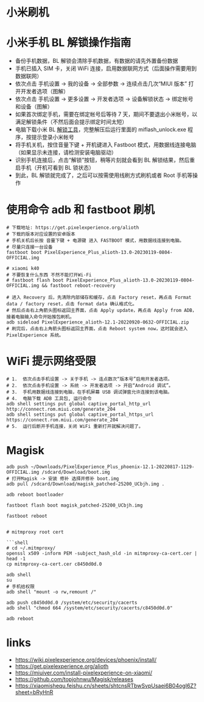 # 小米刷机

# 小米手机 BL 解锁操作指南

- 备份手机数据，BL 解锁会清除手机数据，有数据的请先外置备份数据
- 手机已插入 SIM 卡，关闭 WiFi 连接，启用数据联网方式（后面操作需要用到数据联网）
- 依次点击 手机设置 -> 我的设备 -> 全部参数 -> 连续点击几次“MIUI 版本” 打开开发者选项（图解）
- 依次点击 手机设置 -> 更多设置 -> 开发者选项 -> 设备解锁状态 -> 绑定帐号和设备（图解）
- 如果首次绑定手机，需要在绑定帐号后等待 7 天，期间不要退出小米帐号，以满足解锁条件（不然后面会提示绑定时间太短）
- 电脑下载小米 BL [解锁工具](https://www.miui.com/unlock/index.html)，完整解压后运行里面的 miflash_unlock.exe 程序，按提示登录小米帐号
- 将手机关机，按住音量下键 + 开机键进入 Fastboot 模式，用数据线连接电脑（如果显示未连接，请检测安装电脑驱动）
- 识别手机连接后，点击“解锁”按钮，稍等片刻就会看到 BL 解锁结果，然后重启手机（开机可看到 BL 锁状态）
- 到此，BL 解锁就完成了，之后可以按需使用线刷方式刷机或者 Root 手机等操作

# 使用命令 adb 和 fastboot 刷机

```shell
# 下载地址: https://get.pixelexperience.org/alioth
# 下载的版本对应设置的安卓版本
# 手机关机后长按 音量下键 + 电源键 进入 FASTBOOT 模式，用数据线连接到电脑。
# 尽量只连接一台设备
fastboot boot PixelExperience_Plus_alioth-13.0-20230119-0804-OFFICIAL.img

# xiaomi k40
# 不要恢复什么东西 不然不能打开Wi-Fi
# fastboot flash boot PixelExperience_Plus_alioth-13.0-20230119-0804-OFFICIAL.img && fastboot reboot-recovery

# 进入 Recovery 后，先清除内部储存和缓存，点击 Factory reset，再点击 Format data / factory reset，点击 format data 确认格式化。
# 然后点击右上角箭头图标返回主界面，点击 Apply update，再点击 Apply from ADB，接着电脑输入命令开始推包刷机。
adb sideload PixelExperience_alioth-12.1-20220920-0632-OFFICIAL.zip
# 刷完后，点击右上角箭头图标返回主界面，点击 Reboot system now，这时就会进入 PixelExperience 系统。
```

# WiFi 提示网络受限

```shell
# 1.  依次点击手机设置 -> 关于手机 -> 连点数次“版本号”启用开发者选项。
# 2.  依次点击手机设置 -> 系统 -> 开发者选项 -> 开启“Android 调试”。
# 3.  手机用数据线连接到电脑，在手机屏幕 USB 调试弹窗允许连接到该电脑。
# 4.  电脑下载 ADB 工具包, 运行命令
adb shell settings put global captive_portal_http_url http://connect.rom.miui.com/generate_204
adb shell settings put global captive_portal_https_url https://connect.rom.miui.com/generate_204
# 5.  运行后断开手机连接，关闭 WiFi 重新打开就解决问题了。
```

# Magisk

```shell
adb push ~/Downloads/PixelExperience_Plus_phoenix-12.1-20220817-1129-OFFICIAL.img /sdcard/Download/boot.img
# 打开Magisk -> 安装 修补 选择并修补 boot.img
adb pull /sdcard/Download/magisk_patched-25200_UCbjh.img .

adb reboot bootloader

fastboot flash boot magisk_patched-25200_UCbjh.img

fastboot reboot
```

<!-- ```shell -->
<!-- adb reboot bootloader -->
<!-- # 再重启进入bootloader -->
<!---->
<!-- fastboot boot PixelExperience_Plus_alioth-13.0-20230119-0804-OFFICIAL.img -->
<!---->
<!-- # Advanced -> Enable ADB -->
<!---->
<!-- adb sideload magisk.zip -->
<!-- 安装完成后，选择 reboot-> system，重启进入系统。恢复备份。 -->

````

# mitmproxy root cert

```shell
# cd ~/.mitmproxy/
openssl x509 -inform PEM -subject_hash_old -in mitmproxy-ca-cert.cer | head -1
cp mitmproxy-ca-cert.cer c8450d0d.0

adb shell
su
# 手机给权限
adb shell "mount -o rw,remount /"

adb push c8450d0d.0 /system/etc/security/cacerts
adb shell "chmod 664 /system/etc/security/cacerts/c8450d0d.0"

adb reboot
````

# links

- https://wiki.pixelexperience.org/devices/phoenix/install/
- https://get.pixelexperience.org/alioth
- https://miuiver.com/install-pixelexperience-on-xiaomi/
- https://github.com/topjohnwu/Magisk/releases
- https://xiaomishequ.feishu.cn/sheets/shtcnsRTbwSvpUsaei6B04ogI6Z?sheet=bRyHnR
